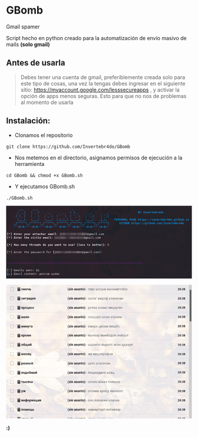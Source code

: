 # GBomb
Gmail spamer

Script hecho en python creado para la automatización de envío masivo de mails <b>(solo gmail)</b>

## Antes de usarla
> Debes tener una cuenta de gmail, preferiblemente creada solo para este tipo de cosas, una vez la tengas debes ingresar en el siguiente sitio: https://myaccount.google.com/lesssecureapps , y activar la opción de apps menos seguras.
Esto para que no nos de problemas al momento de usarla

## Instalación:
- Clonamos el repositorio
```
git clone https://github.com/Invertebr4do/GBomb
```
- Nos metemos en el directorio, asignamos permisos de ejecución a la herramienta

```
cd GBomb && chmod +x GBomb.sh
```
- Y ejecutamos GBomb.sh

```
./GBomb.sh
```
[![Herramienta](https://github.com/Invertebr4do/GBomb/blob/main/bomber.png?raw=true "Herramienta")](https://github.com/Invertebr4do/GBomb/blob/main/bomber.png?raw=true "Herramienta")

[![Mails](https://github.com/Invertebr4do/GBomb/blob/main/mail.png?raw=true "Mails")](https://github.com/Invertebr4do/GBomb/blob/main/mail.png?raw=true "Mails")

<b>:)</b>
